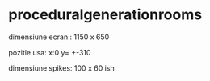 # proceduralgenerationrooms
dimensiune ecran : 1150 x 650

pozitie usa: x:0 y= +-310

dimensiune spikes: 100 x 60 ish 
